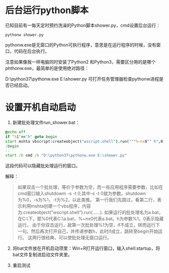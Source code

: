 # 后台运行python脚本
已知目前有一每天定时预约洗澡的Python脚本shower.py，cmd设置后台运行：

`pythonw shower.py`

pythonw.exe是无窗口的Python可执行程序，意思是在运行程序的时候，没有窗口，代码在后台执行。

注意如果像我一样电脑同时安装了Python2 和Python3，需要区分用的是哪个phthonw.exe，最简单的是使用绝对路径：

D:\python37\pythonw.exe E:\shower.py
可打开任务管理器检查pythonw进程是否已经启动。

# 设置开机自动启动

1. 新建批处理文件run_shower.bat：

```bat
@echo off 
if "%1"=="h" goto begin 
start mshta vbscript:createobject("wscript.shell").run("""%~nx0"" h",0)(window.close)&&exit 
:begin 
::
start /b cmd /k "D:\python37\pythonw.exe E:\shower.py"
```
这段代码可以隐藏批处理运行的窗口。

解释：

> 如果双击一个批处理，等价于参数为空，而一些应用程序需要参数，比如在cmd窗口输入shutdowm -s -t 0,其中-s -t 0就为参数。shutdown为%0，-s为%1，-t为%2，以此类推。
第一行我们先跳过，看第二行，表示利用mshta创建一个vbs程序，内容为:createobject(“wscript.shell”).run(……).
如果运行的批处理名为a.bat，在C:\下，那%0代表C:\a.bat，%~nx0代表a.bat。h为参数%1，0表示隐藏运行。
由于你双击运行，故第一次批处理%1为空，if不成立，转而运行下一句。然后再次打开自己，并传递参数h，此时if成立，跳转至begin开始运行。
这两行很经典，可以使批处理无窗口运行。

2. 将bat文件放在开机启动项里：Win+R打开运行窗口，输入shell:startup，将bat文件复制进启动文件夹里。

3. 重启测试
